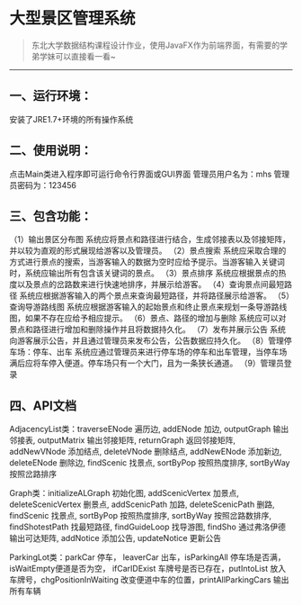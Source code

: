 # 大型景区管理系统
> 东北大学数据结构课程设计作业，使用JavaFX作为前端界面，有需要的学弟学妹可以直接看一看~
----------------------------------------------------------------------------------------------------------
## 一、运行环境：
安装了JRE1.7+环境的所有操作系统

## 二、使用说明：
点击Main类进入程序即可运行命令行界面或GUI界面
管理员用户名为：mhs
管理员密码为：123456

## 三、包含功能：
（1）输出景区分布图
系统应将景点和路径进行结合，生成邻接表以及邻接矩阵，并以较为直观的形式展现给游客以及管理员。
（2）景点搜索
系统应采取合理的方式进行景点的搜索，当游客输入的数据为空时应给予提示。当游客输入关键词时，系统应输出所有包含该关键词的景点。
（3）景点排序
系统应根据景点的热度以及景点的岔路数来进行快速地排序，并展示给游客。
（4）查询景点间最短路径
系统应根据游客输入的两个景点来查询最短路径，并将路径展示给游客。
（5）查询导游路线图
系统应根据游客输入的起始景点和终止景点来规划一条导游路线图，如果不存在应给予相应提示。
（6）景点、路径的增加与删除
系统应可以对景点和路径进行增加和删除操作并且将数据持久化。
（7）发布并展示公告
系统向游客展示公告，并且通过管理员来发布公告，公告数据应持久化。
（8）管理停车场：停车、出车
系统应通过管理员来进行停车场的停车和出车管理，当停车场满后应将车停入便道。停车场只有一个大门，且为一条狭长通道。
（9）管理员登录

## 四、API文档
AdjacencyList类：traverseENode 遍历边, addENode 加边, outputGraph 输出邻接表, outputMatrix 输出邻接矩阵,
returnGraph 返回邻接矩阵, addNewVNode 添加结点, deleteVNode 删除结点, addNewENode 添加新边,
deleteENode 删除边, findScenic 找景点, sortByPop 按照热度排序, sortByWay 按照岔路排序

Graph类：initializeALGraph 初始化图, addScenicVertex 加景点, deleteScenicVertex 删景点,
addScenicPath 加路, deleteScenicPath 删路, findScenic 找景点, sortByPop 按照热度排序,
sortByWay 按照岔路数排序, findShotestPath 找最短路径, findGuideLoop 找导游图, findSho 通过弗洛伊德输出可达矩阵,
addNotice 添加公告, updateNotice 更新公告

ParkingLot类：parkCar 停车， leaverCar 出车，isParkingAll 停车场是否满，isWaitEmpty便道是否为空，
ifCarIDExist 车牌号是否已存在，putIntoList 放入车牌号，chgPositionInWaiting 改变便道中车的位置，printAllParkingCars 输出所有车辆
